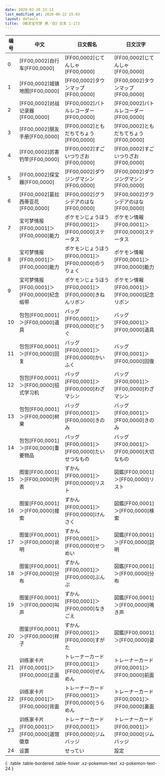 ```yaml
---
date: 2020-03-26 23:13
last_modified_at: 2020-06-22 15:03
layout: default
title: 《精灵宝可梦 黑／白》文本 1-173
---
```

| 编号 | 中文 | 日文假名 | 日文汉字 |
| ---- | ---- | ---- | --- |
| 0 | [FF00,0002]自行车[FF00,0000] | [FF00,0002]じてんしゃ[FF00,0000] | [FF00,0002]じてんしゃ[FF00,0000] |
| 1 | [FF00,0002]城镇地图[FF00,0000] | [FF00,0002]タウンマップ[FF00,0000] | [FF00,0002]タウンマップ[FF00,0000] |
| 2 | [FF00,0002]对战记录器[FF00,0000] | [FF00,0002]バトルレコーダー[FF00,0000] | [FF00,0002]バトルレコーダー[FF00,0000] |
| 3 | [FF00,0002]朋友手册[FF00,0000] | [FF00,0002]ともだちてちょう[FF00,0000] | [FF00,0002]ともだちてちょう[FF00,0000] |
| 4 | [FF00,0002]厉害钓竿[FF00,0000] | [FF00,0002]すごいつりざお[FF00,0000] | [FF00,0002]すごいつりざお[FF00,0000] |
| 5 | [FF00,0002]探宝器[FF00,0000] | [FF00,0002]ダウジングマシン[FF00,0000] | [FF00,0002]ダウジングマシン[FF00,0000] |
| 6 | [FF00,0002]葛拉西蒂亚花[FF00,0000] | [FF00,0002]グラシデアのはな[FF00,0000] | [FF00,0002]グラシデアのはな[FF00,0000] |
| 7 | 宝可梦情报[FF00,0001]＞[FF00,0000]能力 | ポケモンじょうほう[FF00,0001]＞[FF00,0000]ステータス | ポケモン情報[FF00,0001]＞[FF00,0000]ステータス |
| 8 | 宝可梦情报[FF00,0001]＞[FF00,0000]能力 | ポケモンじょうほう[FF00,0001]＞[FF00,0000]のうりょく | ポケモン情報[FF00,0001]＞[FF00,0000]能力 |
| 9 | 宝可梦情报[FF00,0001]＞[FF00,0000]纪念缎带 | ポケモンじょうほう[FF00,0001]＞[FF00,0000]きねんリボン | ポケモン情報[FF00,0001]＞[FF00,0000]記念リボン |
| 10 | 包包[FF00,0001]＞[FF00,0000]道具 | バッグ[FF00,0001]＞[FF00,0000]どうぐ | バッグ[FF00,0001]＞[FF00,0000]道具 |
| 11 | 包包[FF00,0001]＞[FF00,0000]回复 | バッグ[FF00,0001]＞[FF00,0000]かいふく | バッグ[FF00,0001]＞[FF00,0000]回復 |
| 12 | 包包[FF00,0001]＞[FF00,0000]招式学习机 | バッグ[FF00,0001]＞[FF00,0000]わざマシン | バッグ[FF00,0001]＞[FF00,0000]わざマシン |
| 13 | 包包[FF00,0001]＞[FF00,0000]树果 | バッグ[FF00,0001]＞[FF00,0000]きのみ | バッグ[FF00,0001]＞[FF00,0000]きのみ |
| 14 | 包包[FF00,0001]＞[FF00,0000]重要物品 | バッグ[FF00,0001]＞[FF00,0000]たいせつなもの | バッグ[FF00,0001]＞[FF00,0000]大切なもの |
| 15 | 图鉴[FF00,0001]＞[FF00,0000]列表 | ずかん[FF00,0001]＞[FF00,0000]リスト | 図鑑[FF00,0001]＞[FF00,0000]リスト |
| 16 | 图鉴[FF00,0001]＞[FF00,0000]搜索 | ずかん[FF00,0001]＞[FF00,0000]けんさく | 図鑑[FF00,0001]＞[FF00,0000]検索 |
| 17 | 图鉴[FF00,0001]＞[FF00,0000]说明 | ずかん[FF00,0001]＞[FF00,0000]せつめい | 図鑑[FF00,0001]＞[FF00,0000]説明 |
| 18 | 图鉴[FF00,0001]＞[FF00,0000]分布 | ずかん[FF00,0001]＞[FF00,0000]ぶんぷ | 図鑑[FF00,0001]＞[FF00,0000]分布 |
| 19 | 图鉴[FF00,0001]＞[FF00,0000]叫声 | ずかん[FF00,0001]＞[FF00,0000]なきごえ　 | 図鑑[FF00,0001]＞[FF00,0000]鳴き声 |
| 20 | 图鉴[FF00,0001]＞[FF00,0000]样子 | ずかん[FF00,0001]＞[FF00,0000]すがた | 図鑑[FF00,0001]＞[FF00,0000]姿 |
| 21 | 训练家卡片[FF00,0001]＞[FF00,0000]正面 | トレーナーカード[FF00,0001]＞[FF00,0000]ぜんめん | トレーナーカード[FF00,0001]＞[FF00,0000]前面 |
| 22 | 训练家卡片[FF00,0001]＞[FF00,0000]背面 | トレーナーカード[FF00,0001]＞[FF00,0000]うらめん | トレーナーカード[FF00,0001]＞[FF00,0000]裏面 |
| 23 | 训练家卡片[FF00,0001]＞[FF00,0000]道馆徽章 | トレーナーカード[FF00,0001]＞[FF00,0000]ジムバッジ | トレーナーカード[FF00,0001]＞[FF00,0000]ジムバッジ |
| 24 | 设置 | せってい | 設定 |
{: .table .table-bordered .table-hover .xz-pokemon-text .xz-pokemon-text-24 }